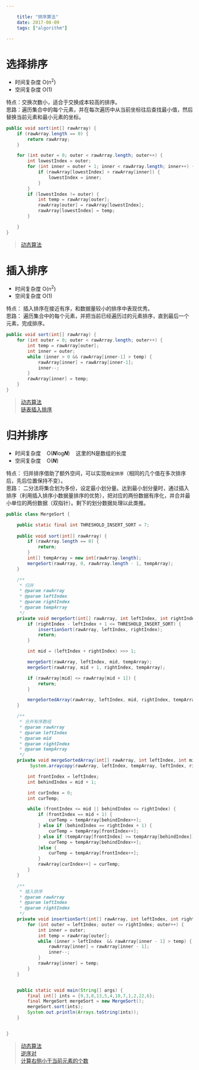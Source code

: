 ```yaml
---

    title: "排序算法"
    date: 2017-08-09
    tags: ["algorithm"]

---
```


# 选择排序
* 时间复杂度 O(n<sup>2</sup>)
* 空间复杂度 O(1)

特点：交换次数小，适合于交换成本较高的排序。    
思路：遍历集合中的每个元素，并在每次遍历中从当前坐标往后查找最小值，然后替换当前元素和最小元素的坐标。  

```java
public void sort(int[] rawArray) {
    if (rawArray.length == 0) {
        return rawArray;
    }

    for (int outer = 0; outer < rawArray.length; outer++) {
        int lowestIndex = outer;
        for (int inner = outer + 1; inner < rawArray.length; inner++) {
            if (rawArray[lowestIndex] > rawArray[inner]) {
                lowestIndex = inner;
            }
        }
        if (lowestIndex != outer) {
            int temp = rawArray[outer];
            rawArray[outer] = rawArray[lowestIndex];
            rawArray[lowestIndex] = temp;
        }

    }
}
```


> [动态算法](https://www.cs.usfca.edu/~galles/visualization/ComparisonSort.html)

# 插入排序
* 时间复杂度 O(n<sup>2</sup>)
* 空间复杂度 O(1)  

特点： 插入排序在接近有序，和数据量较小的排序中表现优秀。  
思路： 遍历集合中的每个元素，并把当前已经遍历过的元素排序，直到最后一个元素，完成排序。  

```java
public void sort(int[] rawArray) {
    for (int outer = 0; outer < rawArray.length; outer++) {
        int temp = rawArray[outer];
        int inner = outer;
        while (inner > 0 && rawArray[inner-1] > temp) {
            rawArray[inner] = rawArray[inner-1];
            inner--;
        }
        rawArray[inner] = temp;
    }
}
```

> [动态算法](https://www.cs.usfca.edu/~galles/visualization/ComparisonSort.html)  
> [链表插入排序](https://leetcode-cn.com/problems/insertion-sort-list/)  


# 归并排序
* 时间复杂度&nbsp;&nbsp;&nbsp; O(***N***log***N***) &nbsp;&nbsp;&nbsp;这里的N是数组的长度
* 空间复杂度&nbsp;&nbsp;&nbsp; O(***N***)  

特点： 归并排序借助了额外空间，可以实现`稳定排序`（相同的几个值在多次排序后，先后位置保持不变）。  
思路： 二分法将集合划为多份，设定最小划分量。达到最小划分量时，通过插入排序（利用插入排序小数据量排序的优势），把对应的两份数据有序化，并合并最小单位的两份数据（双指针）。剩下的划分数据处理以此类推。    

```java
public class MergeSort {

    public static final int THRESHOLD_INSERT_SORT = 7;
    
    public void sort(int[] rawArray) {
        if (rawArray.length == 0) {
            return;
        }
        int[] tempArray = new int[rawArray.length];
        mergeSort(rawArray, 0, rawArray.length - 1, tempArray);
    }

    /**
     * 归并
     * @param rawArray
     * @param leftIndex
     * @param rightIndex
     * @param tempArray
     */
    private void mergeSort(int[] rawArray, int leftIndex, int rightIndex, int[] tempArray) {
        if (rightIndex - leftIndex + 1 <= THRESHOLD_INSERT_SORT) {
            insertionSort(rawArray, leftIndex, rightIndex);
            return;
        }

        int mid = (leftIndex + rightIndex) >>> 1;

        mergeSort(rawArray, leftIndex, mid, tempArray);
        mergeSort(rawArray, mid + 1, rightIndex, tempArray);

        if (rawArray[mid] <= rawArray[mid + 1]) {
            return;
        }

        mergeSortedArray(rawArray, leftIndex, mid, rightIndex, tempArray);
    }

    /**
     * 合并有序数组
     * @param rawArray
     * @param leftIndex
     * @param mid
     * @param rightIndex
     * @param tempArray
     */
    private void mergeSortedArray(int[] rawArray, int leftIndex, int mid, int rightIndex, int[] tempArray) {
         System.arraycopy(rawArray, leftIndex, tempArray, leftIndex, rightIndex - leftIndex + 1);

        int frontIndex = leftIndex;
        int behindIndex = mid + 1;

        int curIndex = 0;
        int curTemp;

        while (frontIndex <= mid || behindIndex <= rightIndex) {
            if (frontIndex == mid + 1) {
                curTemp = tempArray[behindIndex++];
            } else if (behindIndex == rightIndex + 1) {
                curTemp = tempArray[frontIndex++];
            } else if (tempArray[frontIndex] >= tempArray[behindIndex]) {
                curTemp = tempArray[behindIndex++];
            }else {
                curTemp = tempArray[frontIndex++];
            }
            rawArray[curIndex++] = curTemp;
        }
    }

    /**
     * 插入排序
     * @param rawArray
     * @param leftIndex
     * @param rightIndex
     */
    private void insertionSort(int[] rawArray, int leftIndex, int rightIndex) {
        for (int outer = leftIndex; outer <= rightIndex; outer++) {
            int inner = outer;
            int temp = rawArray[outer];
            while (inner > leftIndex  && rawArray[inner - 1] > temp) {
                rawArray[inner] = rawArray[inner - 1];
                inner--;
            }
            rawArray[inner] = temp;
        }
    }


    public static void main(String[] args) {
        final int[] ints = {9,3,8,13,5,4,10,7,1,2,22,6};
        final MergeSort mergeSort = new MergeSort();
        mergeSort.sort(ints);
        System.out.println(Arrays.toString(ints));
    }


}
```

> [动态算法](https://www.cs.usfca.edu/~galles/visualization/ComparisonSort.html)    
> [逆序对](https://leetcode-cn.com/problems/shu-zu-zhong-de-ni-xu-dui-lcof/)  
> [计算右侧小于当前元素的个数](https://leetcode-cn.com/problems/count-of-smaller-numbers-after-self/)   



